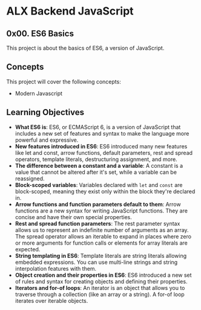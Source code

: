 # ALX Backend JavaScript

## 0x00. ES6 Basics

This project is about the basics of ES6, a version of JavaScript.

## Concepts

This project will cover the following concepts:

- Modern Javascript

## Learning Objectives

- **What ES6 is**: ES6, or ECMAScript 6, is a version of JavaScript that includes a new set of features and syntax to make the language more powerful and expressive.
- **New features introduced in ES6**: ES6 introduced many new features like let and const, arrow functions, default parameters, rest and spread operators, template literals, destructuring assignment, and more.
- **The difference between a constant and a variable**: A constant is a value that cannot be altered after it's set, while a variable can be reassigned.
- **Block-scoped variables**: Variables declared with `let` and `const` are block-scoped, meaning they exist only within the block they're declared in.
- **Arrow functions and function parameters default to them**: Arrow functions are a new syntax for writing JavaScript functions. They are concise and have their own special properties.
- **Rest and spread function parameters**: The rest parameter syntax allows us to represent an indefinite number of arguments as an array. The spread operator allows an iterable to expand in places where zero or more arguments for function calls or elements for array literals are expected.
- **String templating in ES6**: Template literals are string literals allowing embedded expressions. You can use multi-line strings and string interpolation features with them.
- **Object creation and their properties in ES6**: ES6 introduced a new set of rules and syntax for creating objects and defining their properties.
- **Iterators and for-of loops**: An iterator is an object that allows you to traverse through a collection (like an array or a string). A for-of loop iterates over iterable objects.

